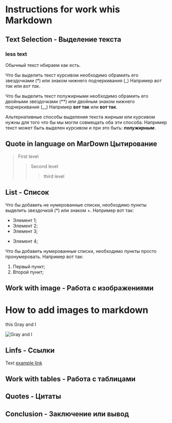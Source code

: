 # Instructions for work whis Markdown

## Text Selection - Выделение текста

### less text

Обычный текст нбираем как есть.

Что бы выделить текст курсивом необходимо обрамить  его звездочками (*) или знаком нижнего подчеркивания (_)
Например *вот так* или _вот так_.

Что бы выделить текст полужирными необходимо обрамить его двойными звездочками (**) или двойным знаком нижнего подчеркивания (__)
Например **вот так** или __вот так__.

Альтернативные способы выделения текста жирным или курсивом нужны для того что бы мы могли совмещать оба эти способа. Например текст может быть выделен курсивом и при это быть: _**полужирным**_.

## Quote in language on MarDown Цытирование

>First level
>>Second level
>>>third level


## List - Список
Что бы добавить не нумерованные списки, необходимо пункты выделить звездочкой (*) или знаком +.
Например вот так: 
* Элемент 1;
* Элемент 2;
* Элемент 3;
+ Элемент 4;

Что бы добавить нумерованные списки, необходимо пункты просто пронумеровать.
Например вот так:
1. Первый пункт; 
2. Второй пункт;

## Work with image - Работа с изображениями 

 # How to add images to markdown

 this Gray and I

![Gray and I](Gray.jpg)
 

## Linfs - Ссылки
 Text [example link]("htt.example.come" "hint fluently подсказка")

## Work with tables - Работа с таблицами

## Quotes - Цитаты

## Conclusion - Заключение или вывод